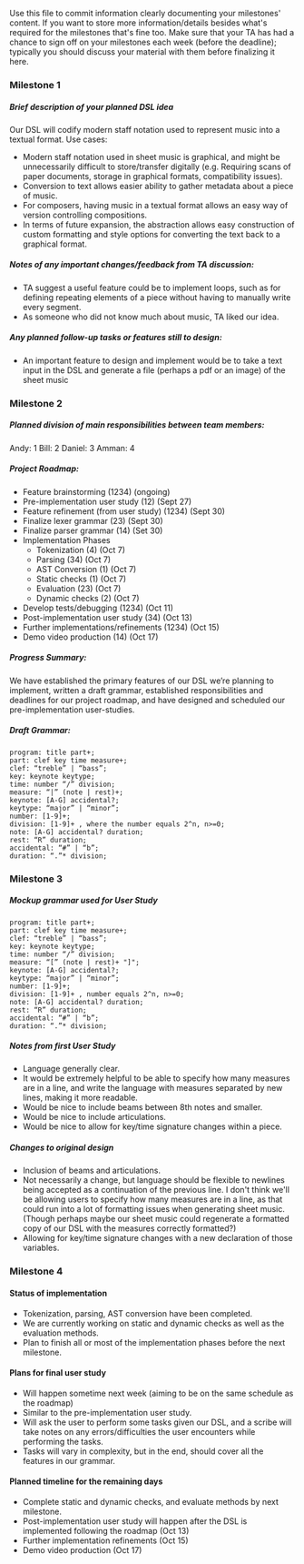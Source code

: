 Use this file to commit information clearly documenting your milestones'
content. If you want to store more information/details besides what's required
for the milestones that's fine too. Make sure that your TA has had a chance to
sign off on your milestones each week (before the deadline); typically you
should discuss your material with them before finalizing it here.


### Milestone 1

##### Brief description of your planned DSL idea
Our DSL will codify modern staff notation used to represent music into a
textual format.
Use cases: 
* Modern staff notation used in sheet music is graphical, and might be unnecessarily
difficult to store/transfer digitally (e.g. Requiring scans of paper documents,
storage in graphical formats, compatibility issues).
* Conversion to text allows easier ability to gather metadata about a piece of music.
* For composers, having music in a textual format allows an easy way of version
controlling compositions.
* In terms of future expansion, the abstraction allows easy construction of custom
formatting and style options for converting the text back to a graphical format.

##### Notes of any important changes/feedback from TA discussion:
* TA suggest a useful feature could be to implement loops, such as for defining
repeating elements of a piece without having to manually write every segment.
*  As someone who did not know much about music, TA liked our idea.

##### Any planned follow-up tasks or features still to design:
* An important feature to design and implement would be to take a text input in the DSL
and generate a file (perhaps a pdf or an image) of the sheet music





### Milestone 2

##### Planned division of main responsibilities between team members:
Andy: 1
Bill: 2
Daniel: 3
Amman: 4

##### Project Roadmap:
* Feature brainstorming (1234) (ongoing)
* Pre-implementation user study (12) (Sept 27)
* Feature refinement (from user study) (1234) (Sept 30)
* Finalize lexer grammar (23) (Sept 30)
* Finalize parser grammar (14) (Set 30)
* Implementation Phases
  * Tokenization (4) (Oct 7)
  * Parsing (34) (Oct 7)
  * AST Conversion (1) (Oct 7)
  * Static checks (1) (Oct 7)
  * Evaluation (23) (Oct 7)
  * Dynamic checks (2) (Oct 7)
* Develop tests/debugging (1234) (Oct 11)
* Post-implementation user study (34) (Oct 13)
* Further implementations/refinements (1234) (Oct 15)
* Demo video production (14) (Oct 17)

##### Progress Summary:
We have established the primary features of our DSL we’re planning to implement, written a draft grammar, established responsibilities and deadlines for our project roadmap, and have designed and scheduled our pre-implementation user-studies.

##### Draft Grammar:
```
program: title part+;
part: clef key time measure+;
clef: “treble” | “bass”;
key: keynote keytype;
time: number “/” division;
measure: “|” (note | rest)+;
keynote: [A-G] accidental?;
keytype: “major” | “minor”;
number: [1-9]+;
division: [1-9]+ , where the number equals 2^n, n>=0;
note: [A-G] accidental? duration;
rest: “R” duration;
accidental: “#” | “b”;
duration: “.”* division;
```



### Milestone 3

##### Mockup grammar used for User Study
```
program: title part+;
part: clef key time measure+;
clef: “treble” | “bass”;
key: keynote keytype;
time: number “/” division;
measure: “[” (note | rest)+ "]";
keynote: [A-G] accidental?;
keytype: “major” | “minor”;
number: [1-9]+;
division: [1-9]+ , number equals 2^n, n>=0;
note: [A-G] accidental? duration;
rest: “R” duration;
accidental: “#” | “b”;
duration: “.”* division;
```

##### Notes from first User Study
* Language generally clear.
* It would be extremely helpful to be able to specify how many measures are in a line,
and write the language with measures separated by new lines, making it more readable.
* Would be nice to include beams between 8th notes and smaller.
* Would be nice to include articulations.
* Would be nice to allow for key/time signature changes within a piece.

##### Changes to original design
* Inclusion of beams and articulations.
* Not necessarily a change, but language should be flexible to newlines being accepted as
a continuation of the previous line. I don't think we'll be allowing users to specify how
many measures are in a line, as that could run into a lot of formatting issues when
generating sheet music. (Though perhaps maybe our sheet music could regenerate a formatted
copy of our DSL with the measures correctly formatted?)
* Allowing for key/time signature changes with a new declaration of those variables.

### Milestone 4
#### Status of implementation 
* Tokenization, parsing, AST conversion have been completed. 
* We are currently working on static and dynamic checks as well as the evaluation methods. 
* Plan to finish all or most of the implementation phases before the next milestone.

#### Plans for final user study
* Will happen sometime next week (aiming to be on the same schedule as the roadmap)
* Similar to the pre-implementation user study. 
* Will ask the user to perform some tasks given our DSL, and a scribe will take notes on any 
errors/difficulties the user encounters while performing the tasks.
* Tasks will vary in complexity, but in the end, should cover all the features in our grammar.

#### Planned timeline for the remaining days
* Complete static and dynamic checks, and evaluate methods by next milestone.
* Post-implementation user study will happen after the DSL is implemented following the roadmap 
(Oct 13)
* Further implementation refinements (Oct 15)
* Demo video production (Oct 17)

